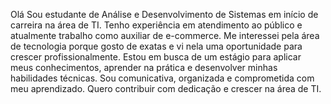 Olá
Sou estudante de Análise e Desenvolvimento de Sistemas em início de carreira na área de TI. Tenho experiência em atendimento ao público e atualmente trabalho como auxiliar de e-commerce.
Me interessei pela área de tecnologia porque gosto de exatas e vi nela uma oportunidade para crescer profissionalmente. Estou em busca de um estágio para aplicar meus conhecimentos, aprender na prática e desenvolver minhas habilidades técnicas.
Sou comunicativa, organizada e comprometida com meu aprendizado. Quero contribuir com dedicação e crescer na área de TI.
